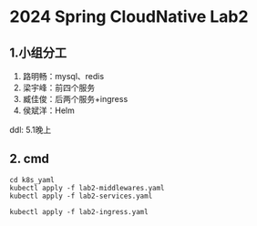 # 2024 Spring CloudNative Lab2

## 1.小组分工

1. 路明畅：mysql、redis
2. 梁宇峰：前四个服务
3. 臧佳俊：后两个服务+ingress
4. 侯斌洋：Helm

ddl: 5.1晚上

## 2. cmd

```shell
cd k8s_yaml
kubectl apply -f lab2-middlewares.yaml
kubectl apply -f lab2-services.yaml

kubectl apply -f lab2-ingress.yaml
```